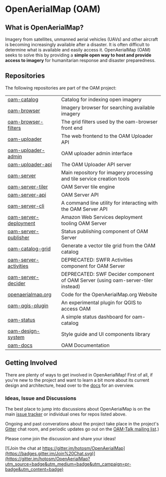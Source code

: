 OpenAerialMap (OAM)
===

## What is OpenAerialMap?
Imagery from satellites, unmanned aerial vehicles (UAVs) and other aircraft is becoming increasingly available after a disaster. It is often difficult to determine what is available and easily access it. OpenAerialMap (OAM) seeks to solve this by providing a **simple open way to host and provide access to imagery** for humanitarian response and disaster preparedness.

## Repositories 

The following repositories are part of the OAM project:

| | |
| --- | --- |
| [oam-catalog](https://github.com/hotosm/oam-catalog) | Catalog for indexing open imagery | 
| [oam-browser](https://github.com/hotosm/oam-browser) | Imagery browser for searching available imagery |
| [oam-browser-filters](https://github.com/hotosm/oam-browser-filters) | The grid filters used by the oam-browser front end |
| [oam-uploader](https://github.com/hotosm/oam-uploader) | The web frontend to the OAM Uploader API |
| [oam-uploader-admin](https://github.com/hotosm/oam-uploader-admin) | OAM uploader admin interface |
| [oam-uploader-api](https://github.com/hotosm/oam-uploader-api) | The OAM Uploader API server |
| [oam-server](https://github.com/hotosm/oam-server) | Main repository for imagery processing and tile service creation tools |
| [oam-server-tiler](https://github.com/hotosm/oam-server-tiler) | OAM Server tile engine |
| [oam-server-api](https://github.com/hotosm/oam-server-api) | OAM Server API |
| [oam-server-cli](https://github.com/hotosm/oam-server-cli) | A command line utility for interacting with the OAM Server API |
| [oam-server-deployment](https://github.com/hotosm/oam-server-deployment) | Amazon Web Services deployment tooling OAM Server |
| [oam-server-publisher](https://github.com/hotosm/oam-server-publisher) | Status publishing component of OAM Server |
| [oam-catalog-grid](https://github.com/hotosm/oam-catalog-grid) | Generate a vector tile grid from the OAM catalog |
| [oam-server-activities](https://github.com/hotosm/oam-server-activities) | DEPRECATED: SWFR Activities component for OAM Server |
| [oam-server-decider](https://github.com/hotosm/oam-server-decider) | DEPRECATED: SWF Decider component of OAM Server (using oam-server-tiler instead) |
| [openaerialmap.org](https://github.com/hotosm/openaerialmap.org) | Code for the OpenAerialMap.org Website |
| [oam-qgis-plugin](https://github.com/hotosm/oam-qgis-plugin) | An experimental plugin for QGIS to access OAM |
| [oam-status](https://github.com/hotosm/oam-status) | A simple status dashboard for oam-catalog |
| [oam-design-system](https://github.com/hotosm/oam-design-system) | Style guide and UI components library |
| [oam-docs](https://github.com/hotosm/oam-docs) | OAM Documentation |


## Getting Involved

There are plenty of ways to get involved in OpenAerialMap! First of all, if
you're new to the project and want to learn a bit more about its current
design and architecture, head over to the
[docs](http://docs.openaerialmap.org/) for an overview.

### Ideas, Issue and Discussions

The best place to jump into discussions about OpenAerialMap is on the main [issue
tracker](https://github.com/hotosm/OpenAerialMap/issues) or individual ones for repos listed above.

Ongoing and past converations about the project take place in the project's
[Gitter](https://gitter.im/hotosm/OpenAerialMap?) chat room, and periodic
updates go out on the [OAM-Talk mailing
list](https://groups.google.com/a/hotosm.org/forum/#!forum/openaerialmap).)

Please come join the discussion and share your ideas!

[![Join the chat at https://gitter.im/hotosm/OpenAerialMap](https://badges.gitter.im/Join%20Chat.svg)](https://gitter.im/hotosm/OpenAerialMap?utm_source=badge&utm_medium=badge&utm_campaign=pr-badge&utm_content=badge)  
